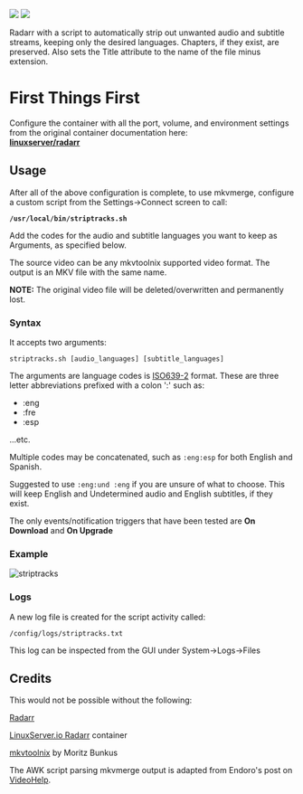 [![](https://images.microbadger.com/badges/image/thecaptain989/radarr.svg)](https://microbadger.com/images/thecaptain989/radarr "Get your own image badge on microbadger.com")
[![](https://images.microbadger.com/badges/version/thecaptain989/radarr.svg)](https://microbadger.com/images/thecaptain989/radarr "Get your own version badge on microbadger.com")

Radarr with a script to automatically strip out unwanted audio and subtitle streams, keeping only the desired languages. Chapters, if they exist, are preserved. Also sets the Title attribute to the name of the file minus extension.

# First Things First

Configure the container with all the port, volume, and environment settings from the original container documentation here:  
**[linuxserver/radarr](https://hub.docker.com/r/linuxserver/radarr)**

## Usage

After all of the above configuration is complete, to use mkvmerge, configure a custom script from the Settings->Connect screen to call:

**`/usr/local/bin/striptracks.sh`**

Add the codes for the audio and subtitle languages you want to keep as Arguments, as specified below.

The source video can be any mkvtoolnix supported video format. The output is an MKV file with the same name.

**NOTE:** The original video file will be deleted/overwritten and permanently lost.

### Syntax

It accepts two arguments:

`striptracks.sh [audio_languages] [subtitle_languages]`

The arguments are language codes is [ISO639-2](https://en.wikipedia.org/wiki/List_of_ISO_639-2_codes) format. These are three letter abbreviations prefixed with a colon ':' such as:

* :eng
* :fre
* :esp

...etc.  

Multiple codes may be concatenated, such as `:eng:esp` for both English and Spanish.  

Suggested to use `:eng:und :eng` if you are unsure of what to choose. This will keep English and Undetermined audio and English subtitles, if they exist.

The only events/notification triggers that have been tested are **On Download** and **On Upgrade**

### Example
![striptracks](https://raw.githubusercontent.com/TheCaptain989/striptracks/master/images/striptracks.png)

### Logs
A new log file is created for the script activity called:

`/config/logs/striptracks.txt`

This log can be inspected from the GUI under System->Logs->Files

## Credits

This would not be possible without the following:

[Radarr](http://radarr.video/)

[LinuxServer.io Radarr](https://hub.docker.com/r/linuxserver/radarr) container

[mkvtoolnix](https://mkvtoolnix.download/) by Moritz Bunkus

The AWK script parsing mkvmerge output is adapted from Endoro's post on [VideoHelp](https://forum.videohelp.com/threads/343271-BULK-remove-non-English-tracks-from-MKV-container#post2292889).

